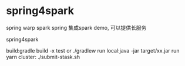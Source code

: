 # spring4spark
spring warp spark
spring 集成spark demo, 可以提供长服务


spring4spark 



build:gradle build -x test   or  ./gradlew
run local:java -jar target/xx.jar
run yarn cluster: ./submit-stask.sh
